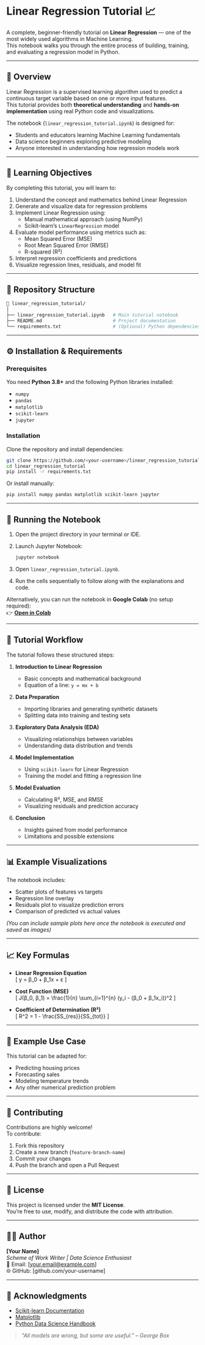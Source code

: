 # Linear Regression Tutorial 📈  

A complete, beginner-friendly tutorial on **Linear Regression** — one of the most widely used algorithms in Machine Learning.  
This notebook walks you through the entire process of building, training, and evaluating a regression model in Python.

---

## 🧠 Overview

Linear Regression is a supervised learning algorithm used to predict a continuous target variable based on one or more input features.  
This tutorial provides both **theoretical understanding** and **hands-on implementation** using real Python code and visualizations.

The notebook (`linear_regression_tutorial.ipynb`) is designed for:
- Students and educators learning Machine Learning fundamentals
- Data science beginners exploring predictive modeling
- Anyone interested in understanding how regression models work

---

## 🎯 Learning Objectives

By completing this tutorial, you will learn to:

1. Understand the concept and mathematics behind Linear Regression  
2. Generate and visualize data for regression problems  
3. Implement Linear Regression using:
   - Manual mathematical approach (using NumPy)
   - Scikit-learn’s `LinearRegression` model  
4. Evaluate model performance using metrics such as:
   - Mean Squared Error (MSE)
   - Root Mean Squared Error (RMSE)
   - R-squared (R²)
5. Interpret regression coefficients and predictions  
6. Visualize regression lines, residuals, and model fit  

---

## 📂 Repository Structure

```bash
📁 linear_regression_tutorial/
│
├── linear_regression_tutorial.ipynb   # Main tutorial notebook
├── README.md                          # Project documentation
└── requirements.txt                   # (Optional) Python dependencies
```

---

## ⚙️ Installation & Requirements

### Prerequisites
You need **Python 3.8+** and the following Python libraries installed:

- `numpy`
- `pandas`
- `matplotlib`
- `scikit-learn`
- `jupyter`

### Installation
Clone the repository and install dependencies:

```bash
git clone https://github.com/<your-username>/linear_regression_tutorial.git
cd linear_regression_tutorial
pip install -r requirements.txt
```

Or install manually:

```bash
pip install numpy pandas matplotlib scikit-learn jupyter
```

---

## 🚀 Running the Notebook

1. Open the project directory in your terminal or IDE.  
2. Launch Jupyter Notebook:

   ```bash
   jupyter notebook
   ```

3. Open `linear_regression_tutorial.ipynb`.  
4. Run the cells sequentially to follow along with the explanations and code.

Alternatively, you can run the notebook in **Google Colab** (no setup required):  
👉 [**Open in Colab**](https://colab.research.google.com/)

---

## 🧩 Tutorial Workflow

The tutorial follows these structured steps:

1. **Introduction to Linear Regression**
   - Basic concepts and mathematical background  
   - Equation of a line: `y = mx + b`  

2. **Data Preparation**
   - Importing libraries and generating synthetic datasets  
   - Splitting data into training and testing sets  

3. **Exploratory Data Analysis (EDA)**
   - Visualizing relationships between variables  
   - Understanding data distribution and trends  

4. **Model Implementation**
   - Using `scikit-learn` for Linear Regression  
   - Training the model and fitting a regression line  

5. **Model Evaluation**
   - Calculating R², MSE, and RMSE  
   - Visualizing residuals and prediction accuracy  

6. **Conclusion**
   - Insights gained from model performance  
   - Limitations and possible extensions  

---

## 📊 Example Visualizations

The notebook includes:
- Scatter plots of features vs targets  
- Regression line overlay  
- Residuals plot to visualize prediction errors  
- Comparison of predicted vs actual values  

*(You can include sample plots here once the notebook is executed and saved as images)*

---

## 📈 Key Formulas

- **Linear Regression Equation**  
  \[ y = β_0 + β_1x + ε \]

- **Cost Function (MSE)**  
  \[ J(β_0, β_1) = \frac{1}{n} \sum_{i=1}^{n} (y_i - (β_0 + β_1x_i))^2 \]

- **Coefficient of Determination (R²)**  
  \[ R^2 = 1 - \frac{SS_{res}}{SS_{tot}} \]

---

## 🧾 Example Use Case

This tutorial can be adapted for:
- Predicting housing prices
- Forecasting sales
- Modeling temperature trends
- Any other numerical prediction problem

---

## 🤝 Contributing

Contributions are highly welcome!  
To contribute:
1. Fork this repository  
2. Create a new branch (`feature-branch-name`)  
3. Commit your changes  
4. Push the branch and open a Pull Request  

---

## 🧾 License

This project is licensed under the **MIT License**.  
You’re free to use, modify, and distribute the code with attribution.

---

## 👨‍💻 Author

**[Your Name]**  
*Scheme of Work Writer | Data Science Enthusiast*  
📧 Email: [your.email@example.com]  
🌐 GitHub: [github.com/your-username]  

---

## 🌟 Acknowledgments

- [Scikit-learn Documentation](https://scikit-learn.org/stable/)  
- [Matplotlib](https://matplotlib.org/stable/index.html)  
- [Python Data Science Handbook](https://jakevdp.github.io/PythonDataScienceHandbook/)  

> *“All models are wrong, but some are useful.” – George Box*
